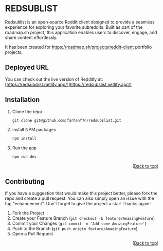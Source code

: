 # REDSUBLIST

Redsublist is an open-source Reddit client designed to provide a seamless experience for exploring your favorite subreddits. Built as part of the roadmap.sh project, this application enables users to discover, engage, and share content effortlessly.

It has been created for https://roadmap.sh/projects/reddit-client portfolio projects.


## Deployed URL

You can check out the live version of Redditly at: [https://redsubslist.netlify.app/](https://redsubslist.netlify.app/)

## Installation

1. Clone the repo
   ```sh
   git clone git@github.com:farhanf7n/redsubslist.git
   ```
2. Install NPM packages
   ```sh
   npm install
   ```

3. Run the app
   ```sh
   npm run dev
   ```
<p align="right">(<a href="#readme-top">Back to top</a>)</p>

<!-- CONTRIBUTING -->

## Contributing

If you have a suggestion that would make this project better, please fork the repo and create a pull request. You can also simply open an issue with the tag "enhancement".
Don't forget to give the project a star! Thanks again!

1. Fork the Project
2. Create your Feature Branch (`git checkout -b feature/AmazingFeature`)
3. Commit your Changes (`git commit -m 'Add some AmazingFeature'`)
4. Push to the Branch (`git push origin feature/AmazingFeature`)
5. Open a Pull Request

<p align="right">(<a href="#readme-top">Back to top</a>)</p>
